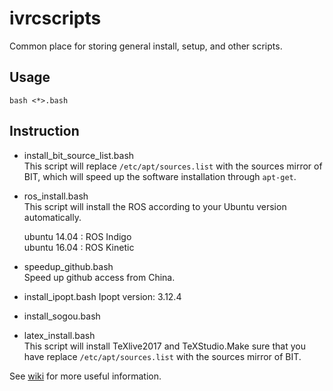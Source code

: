 # ivrcscripts
Common place for storing general install, setup, and other scripts.

## Usage

```
bash <*>.bash
```


## Instruction
* install_bit_source_list.bash   
This script will replace `/etc/apt/sources.list` with the sources mirror of BIT, which will speed up the software installation through `apt-get`.


* ros_install.bash  
This script will install the ROS according to your Ubuntu version automatically.

  ubuntu 14.04 : ROS Indigo   
  ubuntu 16.04 : ROS Kinetic   

* speedup_github.bash   
Speed up github access from China.

* install_ipopt.bash
Ipopt version: 3.12.4

* install_sogou.bash

* latex_install.bash  
This script will install TeXlive2017 and TeXStudio.Make sure that you have replace `/etc/apt/sources.list` with the sources mirror of BIT.

See [wiki](https://github.com/bit-ivrc/ivrcscripts/wiki) for more useful information.
